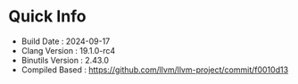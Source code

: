 # Quick Info
* Build Date : 2024-09-17
* Clang Version : 19.1.0-rc4
* Binutils Version : 2.43.0
* Compiled Based : https://github.com/llvm/llvm-project/commit/f0010d13
